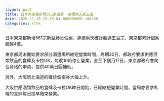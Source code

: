 ```yaml
---
layout: post
title: 日本東京都新增561宗確診　連續兩天逾五百
date: 2020-11-28 15:19:04.000000000 +08:00
categories: rthk
---
```


日本東京都新增561宗新型肺炎個案，連續兩天確診超過五百宗，東京都累計個案超越4萬。

東京都周末開始要求部分消遣場所縮短營業時間，為期20日，都政府要求供應酒類飲品的食肆及卡拉OK，每晚10時停止營業，直至下個月17日，東京都政府會向合資格的申請，提供40萬日圓補助。

另外，大阪同北海道的確診個案亦大幅上升。

大阪供應酒類飲品的食肆及卡拉OK昨日開始，已經縮短營業時間，當局亦要求札幌的食肆每日提早結束營業。
